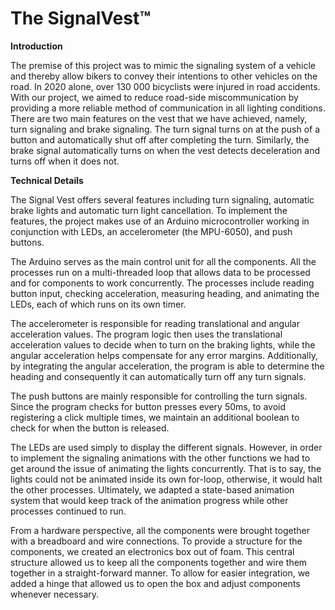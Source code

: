 # The SignalVest™️

**Introduction**

The premise of this project was to mimic the signaling system of a vehicle and thereby allow bikers to convey their intentions to other vehicles on the road. In 2020 alone, over 130 000 bicyclists were injured in road accidents. With our project, we aimed to reduce road-side miscommunication by providing a more reliable method of communication in all lighting conditions. There are two main features on the vest that we have achieved, namely, turn signaling and brake signaling. The turn signal turns on at the push of a button and automatically shut off after completing the turn. Similarly, the brake signal automatically turns on when the vest detects deceleration and turns off when it does not.  

**Technical Details** 

The Signal Vest offers several features including turn signaling, automatic brake lights and automatic turn light cancellation. To implement the features, the project makes use of an Arduino microcontroller working in conjunction with LEDs, an accelerometer (the MPU-6050), and push buttons. 

The Arduino serves as the main control unit for all the components. All the processes run on a multi-threaded loop that allows data to be processed and for components to work concurrently. The processes include reading button input, checking acceleration, measuring heading, and animating the LEDs, each of which runs on its own timer. 

The accelerometer is responsible for reading translational and angular acceleration values. The program logic then uses the translational acceleration values to decide when to turn on the braking lights, while the angular acceleration helps compensate for any error margins. Additionally, by integrating the angular acceleration, the program is able to determine the heading and consequently it can automatically turn off any turn signals.

The push buttons are mainly responsible for controlling the turn signals. Since the program checks for button presses every 50ms, to avoid registering a click multiple times, we maintain an additional boolean to check for when the button is released.

The LEDs are used simply to display the different signals. However, in order to implement the signaling animations with the other functions we had to get around the issue of animating the lights concurrently. That is to say, the lights could not be animated inside its own for-loop, otherwise, it would halt the other processes. Ultimately, we adapted a state-based animation system that would keep track of the animation progress while other processes continued to run.

From a hardware perspective, all the components were brought together with a breadboard and wire connections. To provide a structure for the components, we created an electronics box out of foam. This central structure allowed us to keep all the components together and wire them together in a straight-forward manner. To allow for easier integration, we added a hinge that allowed us to open the box and adjust components whenever necessary.
